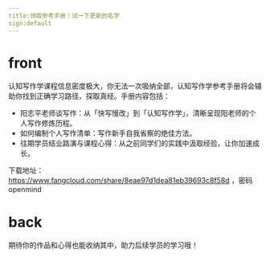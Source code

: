 ```yaml
---
title:领取参考手册！试一下更新的名字
sign:default
---
```


# front

认知写作学课程信息密度极大，你无法一次吸纳全部，认知写作学参考手册将会辅助你找到正确学习路径，探取真经。手册内容包括： 

- 阳志平老师谈写作：从「快写慢改」到「认知写作学」，清晰呈现阳老师的个人写作修炼历程。
- 如何编制个人写作清单：写作新手自我省察的绝佳方法。
- 往期学员结业路演与课程心得：从之前同学们的实践中汲取经验，让你加速成长。

下载地址：https://www.fangcloud.com/share/8eae97d1dea81eb39693c8f58d ，密码 openmind 



# back

期待你的作品和心得也能收纳其中，助力后续学员的学习哦！



